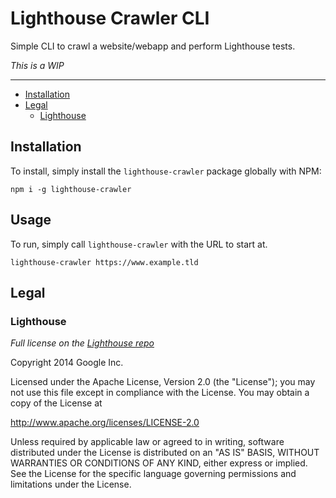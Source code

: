 # Lighthouse Crawler CLI

Simple CLI to crawl a website/webapp and perform Lighthouse tests.

*This is a WIP*

---

  - [Installation](#installation)
  - [Legal](#legal)
    - [Lighthouse](#lighthouse)

## Installation

To install, simply install the `lighthouse-crawler` package globally with NPM:

```CLI
npm i -g lighthouse-crawler
```

## Usage

To run, simply call `lighthouse-crawler` with the URL to start at.

```CLI
lighthouse-crawler https://www.example.tld
```

## Legal

### Lighthouse

*Full license on the [Lighthouse repo](https://github.com/GoogleChrome/lighthouse/blob/master/LICENSE)*

Copyright 2014 Google Inc.

Licensed under the Apache License, Version 2.0 (the "License");
you may not use this file except in compliance with the License.
You may obtain a copy of the License at

http://www.apache.org/licenses/LICENSE-2.0

Unless required by applicable law or agreed to in writing, software
distributed under the License is distributed on an "AS IS" BASIS,
WITHOUT WARRANTIES OR CONDITIONS OF ANY KIND, either express or implied.
See the License for the specific language governing permissions and
limitations under the License.